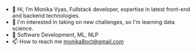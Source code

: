 - 👋 Hi, I’m Monika Vyas, Fullstack developer, expertise in latest front-end and backend technologies.
- 👀 I'm interested in taking on new challenges, so I'm learning data science. 
- 🌱 Software Development, ML, NLP
- 📫 How to reach me monika8oct@gmail.com

<!---
moni8/moni8 is a ✨ special ✨ repository because its `README.md` (this file) appears on your GitHub profile.
You can click the Preview link to take a look at your changes.
--->
